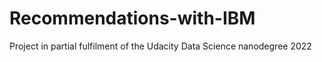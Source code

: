 # Recommendations-with-IBM
Project in partial fulfilment of the Udacity Data Science nanodegree 2022
